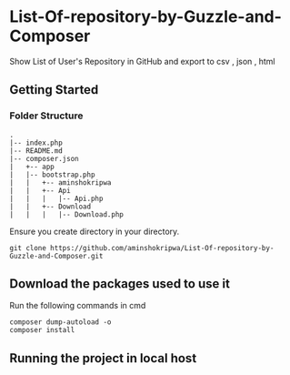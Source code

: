 # List-Of-repository-by-Guzzle-and-Composer
Show List of User's Repository in GitHub and export to csv , json , html

## Getting Started

### Folder Structure
```
.
|-- index.php
|-- README.md
|-- composer.json
|   +-- app
|   |-- bootstrap.php
|   |   +-- aminshokripwa
|   |   +-- Api
|   |   |   |-- Api.php
|   |   +-- Download
|   |   |   |-- Download.php
```
Ensure you create directory in your directory.

`git clone https://github.com/aminshokripwa/List-Of-repository-by-Guzzle-and-Composer.git`

## Download the packages used to use it
Run the following commands in cmd

```
composer dump-autoload -o
composer install
```

## Running the project in local host

